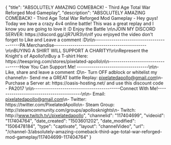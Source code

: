 {
    "title": "ABSOLUTELY AMAZING COMEBACK! - Third Age Total War Reforged Mod Gameplay",
    "description": "ABSOLUTELY AMAZING COMEBACK! - Third Age Total War Reforged Mod Gameplay - Hey guys! Today we have a crazy 4v4 online battle! This was a great replay and I know you are going to love it :D Enjoy the Battle \n\nJOIN MY DISCORD SERVER: https:\/\/discord.gg\/JjR7UR3\n\nIf you enjoyed the video don't forget to Like and Leave a comment :D\n\n-----------------------------------------PA Merchandise---------------------------------------------\n\nBUYING A SHIRT WILL SUPPORT A CHARITY!\n\nRepresent the Knight's of Apollo!\nBuy a T-shirt Here: https:\/\/teespring.com\/stores\/pixelated-apollo\n\n----------------------------------How You Can Support Me! -----------------------------------\n\n- Like, share and leave a comment :D\n- Turn OFF adblock or whitelist my channel\n- Send me a GREAT battle Replay: pixelatedapollo@gmail.com\n- Purchase a Server at: https:\/\/oasis-hosting.net\/ and use this discount code - PA2017 \n\n------------------------------------------Connect With Me!-----------------------------------------\n\n- Email: pixelatedapollo@gmail.com\n- Twitter: https:\/\/twitter.com\/PixelatedApollo\n- Steam Group:  http:\/\/steamcommunity.com\/groups\/apollosknights\n- Twitch: http:\/\/www.twitch.tv\/pixelatedapollo",
    "channelid": "117404699",
    "videoid": "117404764",
    "date_created": "1503601202",
    "date_modified": "1506478184",
    "type": "captivate",
    "layout": "channelVideo",
    "url": "\/channel-3\/absolutely-amazing-comeback-third-age-total-war-reforged-mod-gameplay\/117404699-117404764"
}